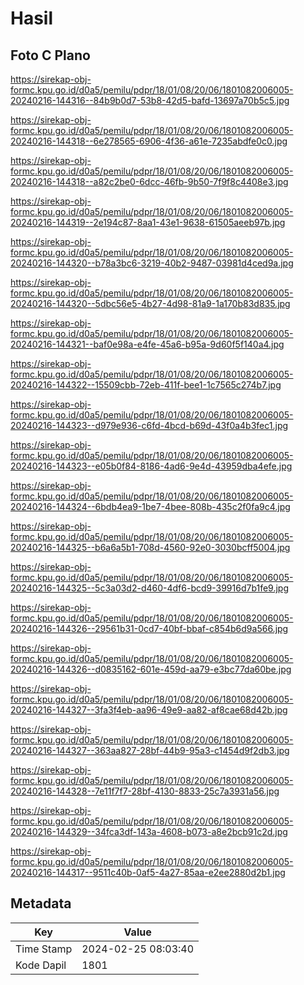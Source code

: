 # Hasil

## Foto C Plano

https://sirekap-obj-formc.kpu.go.id/d0a5/pemilu/pdpr/18/01/08/20/06/1801082006005-20240216-144316--84b9b0d7-53b8-42d5-bafd-13697a70b5c5.jpg

https://sirekap-obj-formc.kpu.go.id/d0a5/pemilu/pdpr/18/01/08/20/06/1801082006005-20240216-144318--6e278565-6906-4f36-a61e-7235abdfe0c0.jpg

https://sirekap-obj-formc.kpu.go.id/d0a5/pemilu/pdpr/18/01/08/20/06/1801082006005-20240216-144318--a82c2be0-6dcc-46fb-9b50-7f9f8c4408e3.jpg

https://sirekap-obj-formc.kpu.go.id/d0a5/pemilu/pdpr/18/01/08/20/06/1801082006005-20240216-144319--2e194c87-8aa1-43e1-9638-61505aeeb97b.jpg

https://sirekap-obj-formc.kpu.go.id/d0a5/pemilu/pdpr/18/01/08/20/06/1801082006005-20240216-144320--b78a3bc6-3219-40b2-9487-03981d4ced9a.jpg

https://sirekap-obj-formc.kpu.go.id/d0a5/pemilu/pdpr/18/01/08/20/06/1801082006005-20240216-144320--5dbc56e5-4b27-4d98-81a9-1a170b83d835.jpg

https://sirekap-obj-formc.kpu.go.id/d0a5/pemilu/pdpr/18/01/08/20/06/1801082006005-20240216-144321--baf0e98a-e4fe-45a6-b95a-9d60f5f140a4.jpg

https://sirekap-obj-formc.kpu.go.id/d0a5/pemilu/pdpr/18/01/08/20/06/1801082006005-20240216-144322--15509cbb-72eb-411f-bee1-1c7565c274b7.jpg

https://sirekap-obj-formc.kpu.go.id/d0a5/pemilu/pdpr/18/01/08/20/06/1801082006005-20240216-144323--d979e936-c6fd-4bcd-b69d-43f0a4b3fec1.jpg

https://sirekap-obj-formc.kpu.go.id/d0a5/pemilu/pdpr/18/01/08/20/06/1801082006005-20240216-144323--e05b0f84-8186-4ad6-9e4d-43959dba4efe.jpg

https://sirekap-obj-formc.kpu.go.id/d0a5/pemilu/pdpr/18/01/08/20/06/1801082006005-20240216-144324--6bdb4ea9-1be7-4bee-808b-435c2f0fa9c4.jpg

https://sirekap-obj-formc.kpu.go.id/d0a5/pemilu/pdpr/18/01/08/20/06/1801082006005-20240216-144325--b6a6a5b1-708d-4560-92e0-3030bcff5004.jpg

https://sirekap-obj-formc.kpu.go.id/d0a5/pemilu/pdpr/18/01/08/20/06/1801082006005-20240216-144325--5c3a03d2-d460-4df6-bcd9-39916d7b1fe9.jpg

https://sirekap-obj-formc.kpu.go.id/d0a5/pemilu/pdpr/18/01/08/20/06/1801082006005-20240216-144326--29561b31-0cd7-40bf-bbaf-c854b6d9a566.jpg

https://sirekap-obj-formc.kpu.go.id/d0a5/pemilu/pdpr/18/01/08/20/06/1801082006005-20240216-144326--d0835162-601e-459d-aa79-e3bc77da60be.jpg

https://sirekap-obj-formc.kpu.go.id/d0a5/pemilu/pdpr/18/01/08/20/06/1801082006005-20240216-144327--3fa3f4eb-aa96-49e9-aa82-af8cae68d42b.jpg

https://sirekap-obj-formc.kpu.go.id/d0a5/pemilu/pdpr/18/01/08/20/06/1801082006005-20240216-144327--363aa827-28bf-44b9-95a3-c1454d9f2db3.jpg

https://sirekap-obj-formc.kpu.go.id/d0a5/pemilu/pdpr/18/01/08/20/06/1801082006005-20240216-144328--7e11f7f7-28bf-4130-8833-25c7a3931a56.jpg

https://sirekap-obj-formc.kpu.go.id/d0a5/pemilu/pdpr/18/01/08/20/06/1801082006005-20240216-144329--34fca3df-143a-4608-b073-a8e2bcb91c2d.jpg

https://sirekap-obj-formc.kpu.go.id/d0a5/pemilu/pdpr/18/01/08/20/06/1801082006005-20240216-144317--9511c40b-0af5-4a27-85aa-e2ee2880d2b1.jpg


## Metadata

| Key        | Value               |
| ---------- | ------------------- |
| Time Stamp | 2024-02-25 08:03:40 |
| Kode Dapil | 1801                |



